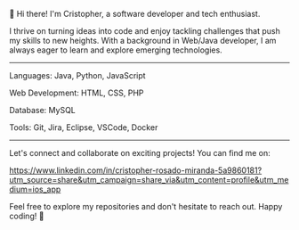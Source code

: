 👋 Hi there! I'm Cristopher, a software developer and tech enthusiast.

I thrive on turning ideas into code and enjoy tackling challenges that push my skills to new heights. With a background in Web/Java developer, I am always eager to learn and explore emerging technologies.
__________________________________________________________________________
Languages: Java, Python, JavaScript

Web Development: HTML, CSS, PHP

Database: MySQL

Tools: Git, Jira, Eclipse, VSCode, Docker

__________________________________________________________________________

Let's connect and collaborate on exciting projects! You can find me on:

https://www.linkedin.com/in/cristopher-rosado-miranda-5a9860181?utm_source=share&utm_campaign=share_via&utm_content=profile&utm_medium=ios_app

Feel free to explore my repositories and don't hesitate to reach out. Happy coding! 🚀
